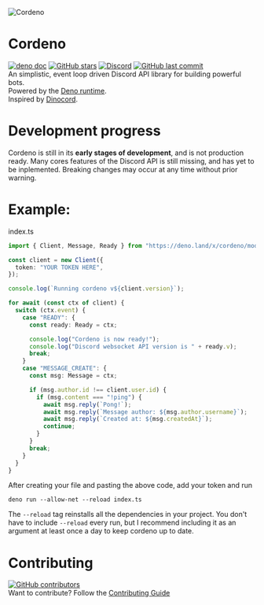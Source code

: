 ![Cordeno](https://raw.githubusercontent.com/cordeno/cordeno/master/assets/cordeno-200.gif)
# Cordeno
[![deno doc](https://img.shields.io/badge/deno-doc-blue?style=flat)](https://doc.deno.land/https/deno.land/x/cordeno/mod.ts)
[![GitHub stars](https://img.shields.io/github/stars/cordeno/cordeno?style=flat)](https://github.com/cordeno/cordeno)
[![Discord](https://img.shields.io/discord/713653280638631976?color=%237289DA&label=discord&style=flat)](https://discord.gg/WT2g6Mn)
[![GitHub last commit](https://img.shields.io/github/last-commit/cordeno/cordeno?style=flat)](https://github.com/cordeno/cordeno/commits/)  
An simplistic, event loop driven Discord API library for building powerful bots.  
Powered by the [Deno runtime](https://deno.land/).  
Inspired by [Dinocord](https://github.com/sunsetkookaburra/dinocord).

# Development progress
Cordeno is still in its **early stages of development**, and is not production ready. Many cores features of the Discord API is still missing, and has yet to be inplemented.
Breaking changes may occur at any time without prior warning.

# Example:
index.ts
```ts
import { Client, Message, Ready } from "https://deno.land/x/cordeno/mod.ts";

const client = new Client({
  token: "YOUR TOKEN HERE",
});

console.log(`Running cordeno v${client.version}`);

for await (const ctx of client) {
  switch (ctx.event) {
    case "READY": {
      const ready: Ready = ctx;

      console.log("Cordeno is now ready!");
      console.log("Discord websocket API version is " + ready.v);
      break;
    }
    case "MESSAGE_CREATE": {
      const msg: Message = ctx;

      if (msg.author.id !== client.user.id) {
        if (msg.content === "!ping") {
          await msg.reply(`Pong!`);
          await msg.reply(`Message author: ${msg.author.username}`);
          await msg.reply(`Created at: ${msg.createdAt}`);
          continue;
        }
      }
      break;
    }
  }
}
```
After creating your file and pasting the above code, add your token and run
```shell
deno run --allow-net --reload index.ts
```
The `--reload` tag reinstalls all the dependencies in your project.
You don't have to include `--reload` every run, but I recommend including it as an argument at least once a day to keep cordeno up to date.

# Contributing
[![GitHub contributors](https://img.shields.io/github/contributors/cordeno/cordeno?style=flat)](https://github.com/cordeno/cordeno/graphs/contributors)  
Want to contribute? Follow the [Contributing Guide](https://github.com/cordeno/cordeno/blob/master/CONTRIBUTING.md)
